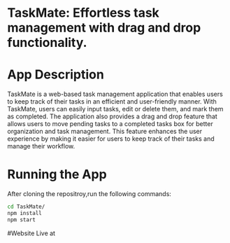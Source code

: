 # TaskMate: Effortless task management with drag and drop functionality.


# App Description
TaskMate is a web-based task management application that enables users to keep track of their tasks in an efficient and user-friendly manner. With TaskMate, users can easily input tasks, edit or delete them, and mark them as completed. The application also provides a drag and drop feature that allows users to move pending tasks to a completed tasks box for better organization and task management. This feature enhances the user experience by making it easier for users to keep track of their tasks and manage their workflow.

# Running the App
After cloning the repositroy,run the following commands:

```bash
cd TaskMate/
npm install
npm start
```

#Website Live at



